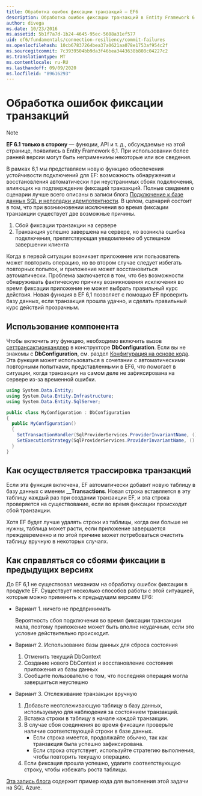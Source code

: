 ```yaml
---
title: Обработка ошибок фиксации транзакций — EF6
description: Обработка ошибок фиксации транзакций в Entity Framework 6
author: divega
ms.date: 10/23/2016
ms.assetid: 5b1f7a7d-1b24-4645-95ec-5608a31ef577
uid: ef6/fundamentals/connection-resiliency/commit-failures
ms.openlocfilehash: 10cb67837264bea37a0621aa078e1753af954c2f
ms.sourcegitcommit: 7c3939504bb9da3f46bea3443638b808c04227c2
ms.translationtype: MT
ms.contentlocale: ru-RU
ms.lasthandoff: 09/09/2020
ms.locfileid: "89616293"
---
```

# <a name="handling-transaction-commit-failures"></a>Обработка ошибок фиксации транзакций

> [!NOTE]
> **EF 6.1 только в сторону** — функции, API и т. д., обсуждаемые на этой странице, появились в Entity Framework 6,1. При использовании более ранней версии могут быть неприменимы некоторые или все сведения.  

В рамках 6,1 мы представляем новую функцию обеспечения устойчивости подключений для EF: возможность обнаружения и восстановления автоматически при неустранимых сбоях подключения, влияющих на подтверждение фиксаций транзакций. Полные сведения о сценарии лучше всего описаны в записи блога [Подключение к базе данных SQL и неполадки идемпотентности](/archive/blogs/adonet/sql-database-connectivity-and-the-idempotency-issue).  В целом, сценарий состоит в том, что при возникновении исключения во время фиксации транзакции существует две возможные причины.  

1. Сбой фиксации транзакции на сервере
2. Транзакция успешно завершена на сервере, но возникла ошибка подключения, препятствующая уведомлению об успешном завершении клиента  

Когда в первой ситуации возникает приложение или пользователь может повторить операцию, но во втором случае следует избегать повторных попыток, и приложение может восстановиться автоматически. Проблема заключается в том, что без возможности обнаруживать фактическую причину возникновения исключения во время фиксации приложение не может выбрать правильный курс действия. Новая функция в EF 6,1 позволяет с помощью EF проверить базу данных, если транзакция прошла удачно, и сделать правильный курс действий прозрачным.  

## <a name="using-the-feature"></a>Использование компонента  

Чтобы включить эту функцию, необходимо включить вызов [сеттрансактионхандлер](https://msdn.microsoft.com/library/system.data.entity.dbconfiguration.setdefaulttransactionhandler.aspx) в конструкторе **DbConfiguration**. Если вы не знакомы с **DbConfiguration**, см. раздел [Конфигурация на основе кода](xref:ef6/fundamentals/configuring/code-based). Эта функция может использоваться в сочетании с автоматическими повторными попытками, представленными в EF6, что помогает в ситуации, когда транзакция на самом деле не зафиксирована на сервере из-за временной ошибки.  

``` csharp
using System.Data.Entity;
using System.Data.Entity.Infrastructure;
using System.Data.Entity.SqlServer;

public class MyConfiguration : DbConfiguration  
{
  public MyConfiguration()  
  {  
    SetTransactionHandler(SqlProviderServices.ProviderInvariantName, () => new CommitFailureHandler());  
    SetExecutionStrategy(SqlProviderServices.ProviderInvariantName, () => new SqlAzureExecutionStrategy());  
  }  
}
```  

## <a name="how-transactions-are-tracked"></a>Как осуществляется трассировка транзакций  

Если эта функция включена, EF автоматически добавит новую таблицу в базу данных с именем **__Transactions**. Новая строка вставляется в эту таблицу каждый раз при создании транзакции EF, и эта строка проверяется на существование, если во время фиксации происходит сбой транзакции.  

Хотя EF будет лучше удалять строки из таблицы, когда они больше не нужны, таблица может расти, если приложение завершается преждевременно и по этой причине может потребоваться очистить таблицу вручную в некоторых случаях.  

## <a name="how-to-handle-commit-failures-with-previous-versions"></a>Как справляться со сбоями фиксации в предыдущих версиях

До EF 6,1 не существовал механизм на обработку ошибок фиксации в продукте EF. Существует несколько способов работы с этой ситуацией, которые можно применить к предыдущим версиям EF6:  

* Вариант 1. ничего не предпринимать  

  Вероятность сбоя подключения во время фиксации транзакции мала, поэтому приложение может быть вполне неудачным, если это условие действительно происходит.  

* Вариант 2. Использование базы данных для сброса состояния  

  1. Отменить текущий DbContext  
  2. Создание нового DbContext и восстановление состояния приложения из базы данных  
  3. Сообщите пользователю о том, что последняя операция могла завершиться неуспешно  

* Вариант 3. Отслеживание транзакции вручную  

  1. Добавьте неотслеживающую таблицу в базу данных, используемую для наблюдения за состоянием транзакций.  
  2. Вставка строки в таблицу в начале каждой транзакции.  
  3. В случае сбоя соединения во время фиксации проверьте наличие соответствующей строки в базе данных.  
     * Если строка имеется, продолжайте обычно, так как транзакция была успешно зафиксирована.  
     * Если строка отсутствует, используйте стратегию выполнения, чтобы повторить текущую операцию.  
  4. Если фиксация прошла успешно, удалите соответствующую строку, чтобы избежать роста таблицы.  

[Эта запись блога](/archive/blogs/adonet/sql-database-connectivity-and-the-idempotency-issue) содержит пример кода для выполнения этой задачи на SQL Azure.  
